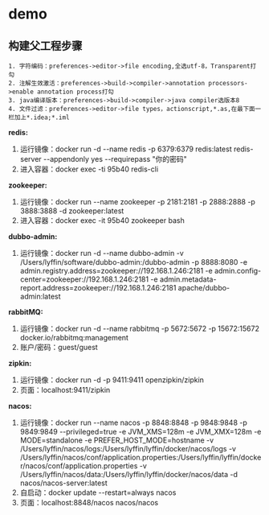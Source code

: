 # demo
## 构建父工程步骤
    1. 字符编码：preferences->editor->file encoding,全选utf-8，Transparent打勾
    2. 注解生效激活：preferences->build->compiler->annotation processors->enable annotation process打勾
    3. java编译版本：preferences->build->compiler->java compiler选版本8
    4. 文件过滤：preferences->editor->file types，actionscript,*.as,在最下面一栏加上*.idea;*.iml

**redis:** 
   1. 运行镜像：docker run -d --name redis -p 6379:6379 redis:latest redis-server --appendonly yes --requirepass "你的密码"
   2. 进入容器：docker exec -ti 95b40 redis-cli 
   
**zookeeper:** 
   1. 运行镜像：docker run --name zookeeper -p 2181:2181 -p 2888:2888 -p 3888:3888 -d zookeeper:latest
   2. 进入容器：docker exec -it 95b40 zookeeper bash 
   
**dubbo-admin:** 
   1. 运行镜像：docker run -d --name dubbo-admin -v /Users/lyffin/software/dubbo-admin:/dubbo-admin -p 8888:8080 -e admin.registry.address=zookeeper://192.168.1.246:2181 -e admin.config-center=zookeeper://192.168.1.246:2181 -e admin.metadata-report.address=zookeeper://192.168.1.246:2181 apache/dubbo-admin:latest

**rabbitMQ:** 
   1. 运行镜像：docker run -d --name rabbitmq -p 5672:5672 -p 15672:15672 docker.io/rabbitmq:management
   2. 账户/密码：guest/guest 

**zipkin:** 
   1. 运行镜像：docker run -d -p 9411:9411 openzipkin/zipkin 
   2. 页面：localhost:9411/zipkin

**nacos:** 
   1. 运行镜像：docker  run --name nacos -p 8848:8848 -p 9848:9848 -p 9849:9849 --privileged=true -e JVM_XMS=128m -e JVM_XMX=128m -e MODE=standalone -e PREFER_HOST_MODE=hostname -v /Users/lyffin/nacos/logs:/Users/lyffin/lyffin/docker/nacos/logs -v /Users/lyffin/nacos/conf/application.properties:/Users/lyffin/lyffin/docker/nacos/conf/application.properties -v /Users/lyffin/nacos/data:/Users/lyffin/lyffin/docker/nacos/data -d nacos/nacos-server:latest  
   2. 自启动：docker update --restart=always nacos 
   3. 页面：localhost:8848/nacos    nacos/nacos